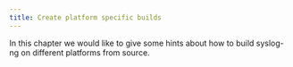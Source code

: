 ```yaml
---
title: Create platform specific builds
---
```


In this chapter we would like to give some hints about how to build syslog-ng on different platforms from source.
